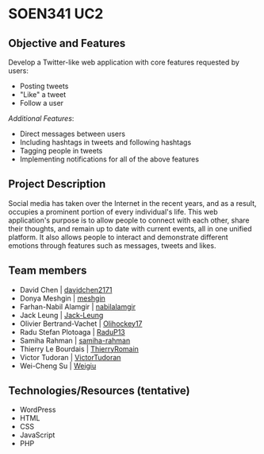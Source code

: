 # SOEN341 UC2

## Objective and Features
Develop a Twitter-like web application with core features requested by users:
- Posting tweets
- "Like" a tweet
- Follow a user

*Additional Features*:
- Direct messages between users 
- Including hashtags in tweets and following hashtags
- Tagging people in tweets
- Implementing notifications for all of the above features  

## Project Description
Social media has taken over the Internet in the recent years, and as a result, occupies a prominent portion of every individual's life. This web application's purpose is to allow people to connect with each other, share their thoughts, and remain up to date with current events, all in one unified platform. It also allows people to interact and demonstrate different emotions through features such as messages, tweets and likes.

## Team members
- David Chen | [davidchen2171](https://github.com/davidchen2171)
- Donya Meshgin | [meshgin](https://github.com/meshgin)
- Farhan-Nabil Alamgir | [nabilalamgir](https://github.com/nabilalamgir)
- Jack Leung | [Jack-Leung](https://github.com/Jack-Leung)
- Olivier Bertrand-Vachet | [Olihockey17](https://github.com/Olihockey17)
- Radu Stefan Plotoaga | [RaduP13](https://github.com/RaduP13)
- Samiha Rahman | [samiha-rahman](https://github.com/samiha-rahman)
- Thierry Le Bourdais | [ThierryRomain](https://github.com/ThierryRomain)
- Victor Tudoran | [VictorTudoran](https://github.com/VictorTudoran)
- Wei-Cheng Su | [Weigiu](https://github.com/Weigiu)

## Technologies/Resources (tentative)
- WordPress
- HTML
- CSS
- JavaScript
- PHP
